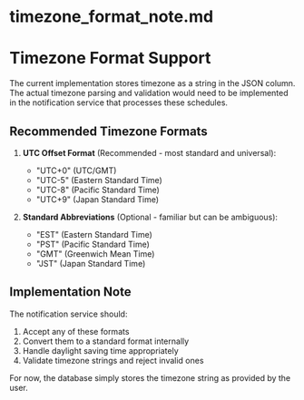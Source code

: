 # timezone_format_note.md

# Timezone Format Support

The current implementation stores timezone as a string in the JSON column. The actual timezone parsing and validation would need to be implemented in the notification service that processes these schedules.

## Recommended Timezone Formats

1. **UTC Offset Format** (Recommended - most standard and universal):
   - "UTC+0" (UTC/GMT)
   - "UTC-5" (Eastern Standard Time)
   - "UTC-8" (Pacific Standard Time)
   - "UTC+9" (Japan Standard Time)

2. **Standard Abbreviations** (Optional - familiar but can be ambiguous):
   - "EST" (Eastern Standard Time)
   - "PST" (Pacific Standard Time)
   - "GMT" (Greenwich Mean Time)
   - "JST" (Japan Standard Time)

## Implementation Note

The notification service should:
1. Accept any of these formats
2. Convert them to a standard format internally
3. Handle daylight saving time appropriately
4. Validate timezone strings and reject invalid ones

For now, the database simply stores the timezone string as provided by the user.